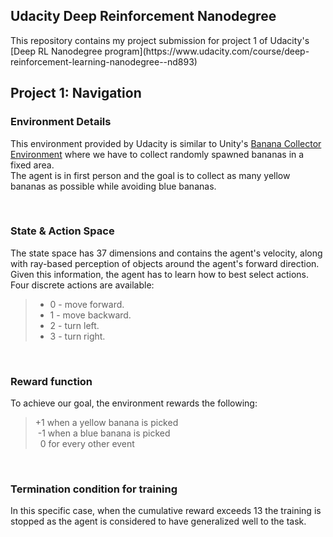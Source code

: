 ## Udacity Deep Reinforcement Nanodegree
</hr>
This repository contains my project submission for project 1 of Udacity's [Deep RL Nanodegree program](https://www.udacity.com/course/deep-reinforcement-learning-nanodegree--nd893)

## Project 1: Navigation

</hr>

### Environment Details
This environment provided by Udacity is similar to Unity's [Banana Collector Environment](https://github.com/Unity-Technologies/ml-agents/blob/master/docs/Learning-Environment-Examples.md#banana-collector) where we have to collect randomly spawned bananas in a fixed area.</br>
The agent is in first person and the goal is to collect as many yellow bananas as possible while avoiding blue bananas.</br>

</br>

### State & Action Space
The state space has 37 dimensions and contains the agent's velocity, along with ray-based perception of objects around the agent's forward direction. Given this information, the agent has to learn how to best select actions. Four discrete actions are available:
>- 0 - move forward.</br>
>- 1 - move backward.</br>
>- 2 - turn left.</br>
>- 3 - turn right.</br>

</br>

### Reward function
To achieve our goal, the environment rewards the following:
> +1 when a yellow banana is picked</br>
> &nbsp;-1 when a blue banana is picked</br>
> &nbsp;&nbsp;0 for every other event</br>

</br>

### Termination condition for training
In this specific case, when the cumulative reward exceeds 13 the training is stopped as the agent is considered to have generalized well to the task.

